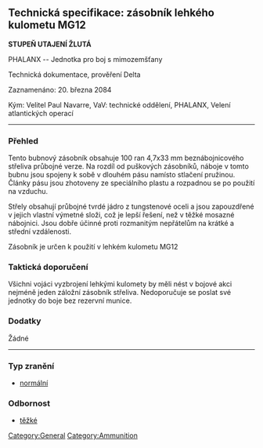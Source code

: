 ## Technická specifikace: zásobník lehkého kulometu MG12

**STUPEŇ UTAJENÍ ŽLUTÁ**

PHALANX -- Jednotka pro boj s mimozemšťany

Technická dokumentace, prověření Delta

Zaznamenáno: 20. března 2084

Kým: Velitel Paul Navarre, VaV: technické oddělení, PHALANX, Velení
atlantických operací

------------------------------------------------------------------------

### Přehled

Tento bubnový zásobník obsahuje 100 ran 4,7x33 mm beznábojnicového
střeliva průbojné verze. Na rozdíl od puškových zásobníků, náboje v
tomto bubnu jsou spojeny k sobě v dlouhém pásu namísto stlačení
pružinou. Články pásu jsou zhotoveny ze speciálního plastu a rozpadnou
se po použití na vzduchu.

Střely obsahují průbojné tvrdé jádro z tungstenové oceli a jsou
zapouzdřené v jejich vlastní výmetné složi, což je lepší řešení, než v
těžké mosazné nábojnici. Jsou dobře účinné proti rozmanitým nepřátelům
na krátké a střední vzdálenosti.

Zásobník je určen k použití v lehkém kulometu MG12

### Taktická doporučení

Všichni vojáci vyzbrojení lehkými kulomety by měli nést v bojové akci
nejméně jeden záložní zásobník střeliva. Nedoporučuje se poslat své
jednotky do boje bez rezervní munice.

### Dodatky

Žádné

------------------------------------------------------------------------

### Typ zranění

- [normální](Damage/normal "wikilink")

### Odbornost

- [těžké](Skills/heavy "wikilink")

[Category:General](Category:General "wikilink")
[Category:Ammunition](Category:Ammunition "wikilink")
